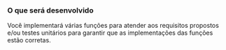 ### O que será desenvolvido

Você implementará várias funções para atender aos requisitos propostos e/ou testes unitários para garantir que as implementações das funções estão corretas.
